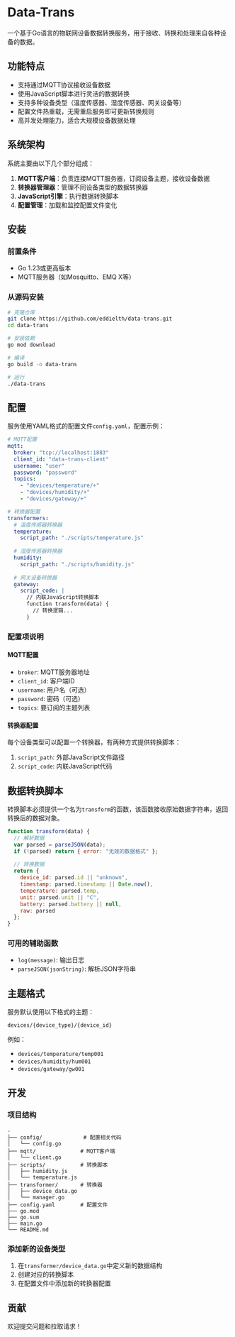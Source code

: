 # Data-Trans

一个基于Go语言的物联网设备数据转换服务，用于接收、转换和处理来自各种设备的数据。

## 功能特点

- 支持通过MQTT协议接收设备数据
- 使用JavaScript脚本进行灵活的数据转换
- 支持多种设备类型（温度传感器、湿度传感器、网关设备等）
- 配置文件热重载，无需重启服务即可更新转换规则
- 高并发处理能力，适合大规模设备数据处理

## 系统架构

系统主要由以下几个部分组成：

1. **MQTT客户端**：负责连接MQTT服务器，订阅设备主题，接收设备数据
2. **转换器管理器**：管理不同设备类型的数据转换器
3. **JavaScript引擎**：执行数据转换脚本
4. **配置管理**：加载和监控配置文件变化

## 安装

### 前置条件

- Go 1.23或更高版本
- MQTT服务器（如Mosquitto、EMQ X等）

### 从源码安装

```bash
# 克隆仓库
git clone https://github.com/eddielth/data-trans.git
cd data-trans

# 安装依赖
go mod download

# 编译
go build -o data-trans

# 运行
./data-trans
```

## 配置

服务使用YAML格式的配置文件`config.yaml`，配置示例：

```yaml
# MQTT配置
mqtt:
  broker: "tcp://localhost:1883"
  client_id: "data-trans-client"
  username: "user"
  password: "password"
  topics:
    - "devices/temperature/+"
    - "devices/humidity/+"
    - "devices/gateway/+"

# 转换器配置
transformers:
  # 温度传感器转换器
  temperature:
    script_path: "./scripts/temperature.js"
  
  # 湿度传感器转换器
  humidity:
    script_path: "./scripts/humidity.js"
  
  # 网关设备转换器
  gateway:
    script_code: |
      // 内联JavaScript转换脚本
      function transform(data) {
        // 转换逻辑...
      }
```

### 配置项说明

#### MQTT配置

- `broker`: MQTT服务器地址
- `client_id`: 客户端ID
- `username`: 用户名（可选）
- `password`: 密码（可选）
- `topics`: 要订阅的主题列表

#### 转换器配置

每个设备类型可以配置一个转换器，有两种方式提供转换脚本：

1. `script_path`: 外部JavaScript文件路径
2. `script_code`: 内联JavaScript代码

## 数据转换脚本

转换脚本必须提供一个名为`transform`的函数，该函数接收原始数据字符串，返回转换后的数据对象。

```javascript
function transform(data) {
  // 解析数据
  var parsed = parseJSON(data);
  if (!parsed) return { error: "无效的数据格式" };
  
  // 转换数据
  return {
    device_id: parsed.id || "unknown",
    timestamp: parsed.timestamp || Date.now(),
    temperature: parsed.temp,
    unit: parsed.unit || "C",
    battery: parsed.battery || null,
    raw: parsed
  };
}
```

### 可用的辅助函数

- `log(message)`: 输出日志
- `parseJSON(jsonString)`: 解析JSON字符串

## 主题格式

服务默认使用以下格式的主题：

```
devices/{device_type}/{device_id}
```

例如：
- `devices/temperature/temp001`
- `devices/humidity/hum001`
- `devices/gateway/gw001`

## 开发

### 项目结构

```
.
├── config/             # 配置相关代码
│   └── config.go
├── mqtt/              # MQTT客户端
│   └── client.go
├── scripts/           # 转换脚本
│   ├── humidity.js
│   └── temperature.js
├── transformer/       # 转换器
│   ├── device_data.go
│   └── manager.go
├── config.yaml        # 配置文件
├── go.mod
├── go.sum
├── main.go
└── README.md
```

### 添加新的设备类型

1. 在`transformer/device_data.go`中定义新的数据结构
2. 创建对应的转换脚本
3. 在配置文件中添加新的转换器配置

## 贡献

欢迎提交问题和拉取请求！
